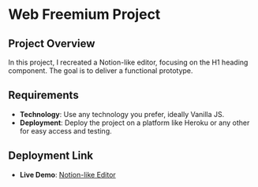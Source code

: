 # Web Freemium Project

## Project Overview

In this project, I recreated a Notion-like editor, focusing on the H1 heading component. The goal is to deliver a functional prototype.

## Requirements

- **Technology**: Use any technology you prefer, ideally Vanilla JS.
- **Deployment**: Deploy the project on a platform like Heroku or any other for easy access and testing.

## Deployment Link

- **Live Demo**: [Notion-like Editor](https://notion-clone-js.vercel.app/)
